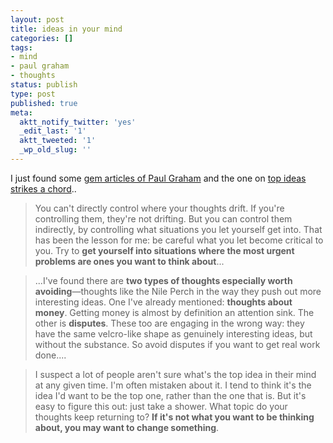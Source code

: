 ```yaml
---
layout: post
title: ideas in your mind
categories: []
tags:
- mind
- paul graham
- thoughts
status: publish
type: post
published: true
meta:
  aktt_notify_twitter: 'yes'
  _edit_last: '1'
  aktt_tweeted: '1'
  _wp_old_slug: ''
---
```

I just found some [gem articles of Paul Graham](http://www.paulgraham.com/articles.html) and the one on [top ideas strikes a chord](http://www.paulgraham.com/top.html)..

>

> You can't directly control where your thoughts drift. If you're controlling them, they're not drifting. But you can control them indirectly, by controlling what situations you let yourself get into. That has been the lesson for me: be careful what you let become critical to you. Try to **get yourself into situations where the most urgent problems are ones you want to think about**...

> ...I've found there are **two types of thoughts especially worth avoiding**—thoughts like the Nile Perch in the way they push out more interesting ideas. One I've already mentioned: **thoughts about money**. Getting money is almost by definition an attention sink. The other is **disputes**. These too are engaging in the wrong way: they have the same velcro-like shape as genuinely interesting ideas, but without the substance. So avoid disputes if you want to get real work done....

> I suspect a lot of people aren't sure what's the top idea in their mind at any given time. I'm often mistaken about it. I tend to think it's the idea I'd want to be the top one, rather than the one that is. But it's easy to figure this out: just take a shower. What topic do your thoughts keep returning to? **If it's not what you want to be thinking about, you may want to change something**.

